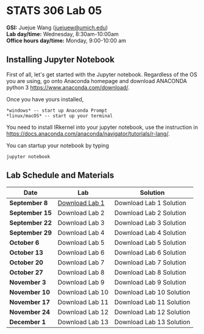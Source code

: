 # STATS 306 Lab 05

**GSI:** Juejue Wang (juejuew@umich.edu)\
**Lab day/time:** Wednesday, 8:30am-10:00am \
**Office hours day/time:** Monday, 9:00-10:00 am

## Installing Jupyter Notebook
First of all, let's get started with the Jupyter notebook. Regardless of the OS you are using, go onto Anaconda homepage and download ANACONDA python 3 <https://www.anaconda.com/download/>. 

Once you have yours installed,

    *windows* -- start up Anaconda Prompt
    *linux/macOS* -- start up your terminal

You need to install IRkernel into your jupyter notebook, use the instruction in <https://docs.anaconda.com/anaconda/navigator/tutorials/r-lang/>. 

You can startup your notebook by typing 

    jupyter notebook

## Lab Schedule and Materials

Date | Lab | Solution
--- | --- | ---
**September 8** | <a href="stats306_lab1.ipynb">Download Lab 1</a> | Download Lab 1 Solution
**September 15** | Download Lab 2 | Download Lab 2 Solution
**September 22** | Download Lab 3 | Download Lab 3 Solution
**September 29** | Download Lab 4 | Download Lab 4 Solution
**October 6** | Download Lab 5 | Download Lab 5 Solution
**October 13** | Download Lab 6 | Download Lab 6 Solution 
**October 20** | Download Lab 7 | Download Lab 7 Solution 
**October 27** | Download Lab 8 | Download Lab 8 Solution 
**November 3** | Download Lab 9 | Download Lab 9 Solution
**November 10** | Download Lab 10 | Download Lab 10 Solution
**November 17** | Download Lab 11 | Download Lab 11 Solution
**November 24** | Download Lab 12 | Download Lab 12 Solution
**December 1** | Download Lab 13 | Download Lab 13 Solution
